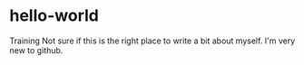 # hello-world
Training
Not sure if this is the right place to write a bit about myself.  I'm very new to github.
